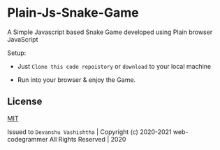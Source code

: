 # Plain-Js-Snake-Game

A Simple Javascript based Snake Game developed using Plain browser JavaScript

Setup:
- Just ```Clone this code repoistory``` or ```download``` to your local machine

- Run into your browser & enjoy the Game.


## License 

[MIT](https://github.com/web-codegrammer/Simple-Discord-bot/blob/main/LICENSE)

Issued to ```Devanshu Vashishtha``` | Copyright (c) 2020-2021 web-codegrammer All Rights Reserved | 2020
